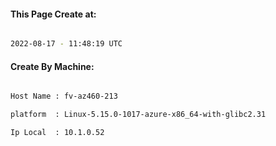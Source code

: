 
   
#### This Page Create at:

```bash

2022-08-17 - 11:48:19 UTC

```

#### Create By Machine:

```bash

Host Name : fv-az460-213

platform  : Linux-5.15.0-1017-azure-x86_64-with-glibc2.31

Ip Local  : 10.1.0.52

```

